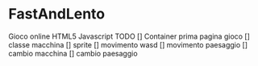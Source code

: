 # FastAndLento
 Gioco online HTML5 Javascript
TODO
[] Container prima pagina gioco
[] classe macchina
[] sprite
[] movimento wasd
[] movimento paesaggio
[] cambio macchina
[] cambio paesaggio